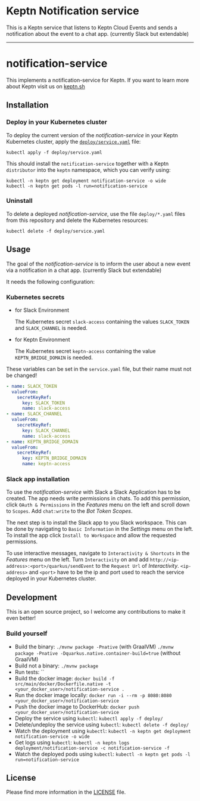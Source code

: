 # Keptn Notification service

This is a Keptn service that listens to Keptn Cloud Events and sends a notification about the event to a chat app. (currently Slack but extendable)

---

# notification-service

This implements a notification-service for Keptn. If you want to learn more about Keptn visit us on [keptn.sh](https://keptn.sh)

## Installation

### Deploy in your Kubernetes cluster

To deploy the current version of the *notification-service* in your Keptn Kubernetes cluster, apply the [`deploy/service.yaml`](deploy/service.yaml) file:

```console
kubectl apply -f deploy/service.yaml
```
This should install the `notification-service` together with a Keptn `distributor` into the `keptn` namespace, which you can verify using:

```console
kubectl -n keptn get deployment notification-service -o wide
kubectl -n keptn get pods -l run=notification-service
```

### Uninstall

To delete a deployed *notification-service*, use the file `deploy/*.yaml` files from this repository and delete the Kubernetes resources:

```console
kubectl delete -f deploy/service.yaml
```

## Usage

The goal of the *notification-service* is to inform the user about a new event via a notification in a chat app. (currently Slack but extendable)

It needs the following configuration:

### Kubernetes secrets

* for Slack Environment

  The Kubernetes secret `slack-access` containing the values `SLACK_TOKEN` and `SLACK_CHANNEL` is needed.

* for Keptn Environment

  The Kubernetes secret `keptn-access` containing the value `KEPTN_BRIDGE_DOMAIN` is needed.

These variables can be set in the `service.yaml` file, but their name must not be changed!

```yaml
- name: SLACK_TOKEN
  valueFrom:
    secretKeyRef:
      key: SLACK_TOKEN
      name: slack-access
- name: SLACK_CHANNEL
  valueFrom:
    secretKeyRef:
      key: SLACK_CHANNEL
      name: slack-access
- name: KEPTN_BRIDGE_DOMAIN
  valueFrom:
    secretKeyRef:
      key: KEPTN_BRIDGE_DOMAIN
      name: keptn-access
```

### Slack app installation

To use the *notification-service* with Slack a Slack Application has to be created. The app needs write permissions 
in chats. To add this permission, click `OAuth & Permissions` in the *Features* menu on the left and scroll down to `Scopes`. 
Add `chat:write` to the *Bot Token Scopes*.

The next step is to install the Slack app to you Slack workspace. This can be done by navigating to `Basic Information` 
in the *Settings* menu on the left. To install the app click `Install to Workspace` and allow the requested
permissions.

To use interactive messages, navigate to `Interactivity & Shortcuts` in the *Features* menu on the left.
Turn `Interactivity` on and add `http://<ip-address>:<port>/quarkus/sendEvent` to the `Request Url` of 
*Interactivity*. `<ip-address>` and `<port>` have to be the ip and port used to reach the service deployed in your 
Kubernetes cluster.

## Development

This is an open source project, so I welcome any contributions to make it even better!

### Build yourself

* Build the binary: `./mvnw package -Pnative` (with GraalVM) `./mvnw package -Pnative -Dquarkus.native.container-build=true` (without GraalVM)
* Build not a binary: `./mvnw package`
* Run tests: ``
* Build the docker image: `docker build -f src/main/docker/Dockerfile.native -t <your_docker_user>/notification-service .`
* Run the docker image locally: `docker run -i --rm -p 8080:8080 <your_docker_user>/notification-service`
* Push the docker image to DockerHub: `docker push <your_docker_user>/notification-service`
* Deploy the service using `kubectl`: `kubectl apply -f deploy/`
* Delete/undeploy the service using `kubectl`: `kubectl delete -f deploy/`
* Watch the deployment using `kubectl`: `kubectl -n keptn get deployment notification-service -o wide`
* Get logs using `kubectl`: `kubectl -n keptn logs deployment/notification-service -c notification-service -f`
* Watch the deployed pods using `kubectl`: `kubectl -n keptn get pods -l run=notification-service`

## License

Please find more information in the [LICENSE](LICENSE) file.
